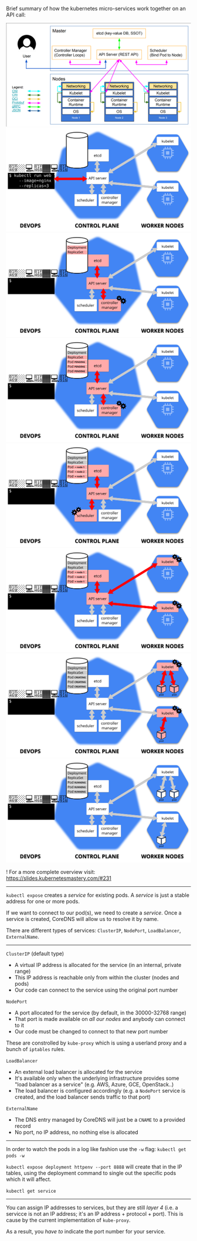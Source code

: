 Brief summary of how the kubernetes micro-services work together on an API call:

![](./ch08-pics/k8s-arch4-thanks-luxas.png)
![](./ch08-pics/03.svg)
![](./ch08-pics/08.svg)
![](./ch08-pics/11.svg)
![](./ch08-pics/14.svg)
![](./ch08-pics/16.svg)
![](./ch08-pics/17.svg)
![](./ch08-pics/19.svg)

! For a more complete overview visit: https://slides.kubernetesmastery.com/#231

---

`kubectl expose` creates a *service* for existing pods. A *service* is just a stable address for one or more pods.

If we want to connect to our pod(s), we need to create a *service*. Once a service is created, CoreDNS will allow us to resolve it by name.

There are different types of services: `ClusterIP`, `NodePort`, `LoadBalancer`, `ExternalName`.

---

`ClusterIP` (default type)

- A virtual IP address is allocated for the service (in an internal, private range)
- This IP address is reachable only from within the cluster (nodes and pods)
- Our code can connect to the service using the original port number

`NodePort` 

- A port allocated for the service (by default, in the 30000-32768 range)
- That port is made available on *all our nodes* and anybody can connect to it
- Our code must be changed to connect to that new port number

These are constrolled by `kube-proxy` which is using a userland proxy and a bunch of `iptables` rules.

`LoadBalancer`

- An external load balancer is allocated for the service
- It's available only when the underlying infrastructure provides some "load balancer as a service" (e.g. AWS, Azure, GCE, OpenStack..)
- The load balancer is configured accordingly (e.g. a `NodePort` service is created, and the load balancer sends traffic to that port)

`ExternalName`

- The DNS entry managed by CoreDNS will just be a `CNAME` to a provided record
- No port, no IP address, no nothing else is allocated

---

In order to watch the pods in a log like fashion use the `-w` flag: `kubectl get pods -w` 

`kubectl expose deployment httpenv --port 8888` will create that in the IP tables, using the deployment command to single out the specific pods which it will affect.

`kubectl get service`

---

You can assign IP addresses to services, but they are still *layer 4* (i.e. a servicce is not an IP address; it's an IP address + protocol + port). This is cause by the current implementation of `kube-proxy`.

As a result, you *have to* indicate the port number for your service.

